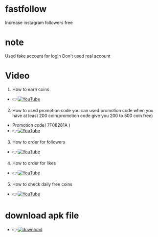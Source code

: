 # fastfollow
Increase instagram followers free

# note
Used fake account for login
Don't used real account
# Video
1. How to earn coins
* 👉[![YouTube](https://img.shields.io/badge/YOUTUBE-CHANNEL-red?style=for-the-badge&logo=instagram) ](https://youtube.com/channel/UCB412-l6L5DsfEywMFFkBvw)

2. How to used promotion code you can used promotion code when you have at least 200 coin(promotion code give you 200 to 500 coin free) 
* Promotion code( 7F08281A )
* 👉[![YouTube](https://img.shields.io/badge/YOUTUBE-CHANNEL-red?style=for-the-badge&logo=instagram) ](https://youtube.com/channel/UCB412-l6L5DsfEywMFFkBvw)

3. How to order for followers
* 👉[![YouTube](https://img.shields.io/badge/YOUTUBE-CHANNEL-red?style=for-the-badge&logo=instagram) ](https://youtube.com/channel/UCB412-l6L5DsfEywMFFkBvw)

4. How to order for likes
* 👉[![YouTube](https://img.shields.io/badge/YOUTUBE-CHANNEL-red?style=for-the-badge&logo=instagram) ](https://youtube.com/channel/UCB412-l6L5DsfEywMFFkBvw)

5. How to check daily free coins
* 👉[![YouTube](https://img.shields.io/badge/YOUTUBE-CHANNEL-red?style=for-the-badge&logo=instagram) ](https://youtube.com/channel/UCB412-l6L5DsfEywMFFkBvw)

# download apk file
* 👉[![download](https://img.shields.io/badge/CLICK-HERE-red?style=for-the-badge&logo=instagram) ](https://github.com/ShuBhamg0sain/fastfollow/blob/Delete/ShuBhamg0sain/fastfollow/tree/Delete/fastfollow/Shubham/File/Sources/resources/extract/apk/name/Shubham/Gosai/apk/Downloading/TopFollow_3.7-R.apk)

